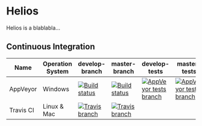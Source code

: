 # Helios
Helios is a blablabla...

## Continuous Integration
| Name          | Operation System | develop-branch  | master-branch | develop-tests | master-tests |
|---------------|------------------|-----------------|---------------|-------|--------|
| AppVeyor      |  Windows         | [![Build status][appveyor-build-develop]](https://ci.appveyor.com/project/kelely/helios-ec7co/branch/develop)      | [![Build status][appveyor-build-master]](https://ci.appveyor.com/project/kelely/helios-ec7co/branch/master) |[![AppVeyor tests branch][appveyor-tests-develop]](https://ci.appveyor.com/project/kelely/helios-ec7co/branch/develop) |[![AppVeyor tests branch][appveyor-tests-master]](https://ci.appveyor.com/project/kelely/helios-ec7co/branch/master) |
| Travis CI      |  Linux & Mac         | [![Travis branch][travis-build-develop]](https://travis-ci.org/kelely/Helios)      | [![Travis branch][travis-build-master]](https://travis-ci.org/kelely/Helios) |


[appveyor-build-develop]: https://ci.appveyor.com/api/projects/status/ahk8ihmm5dgfk3qh/branch/develop?svg=true
[appveyor-build-master]: https://ci.appveyor.com/api/projects/status/ahk8ihmm5dgfk3qh/branch/master?svg=true
[appveyor-tests-develop]: https://img.shields.io/appveyor/tests/kelely/helios-ec7co/develop.svg
[appveyor-tests-master]: https://img.shields.io/appveyor/tests/kelely/helios-ec7co/master.svg
[travis-build-develop]: https://img.shields.io/travis/kelely/Helios/develop.svg?maxAge=3600&label=travis
[travis-build-master]: https://img.shields.io/travis/kelely/Helios/master.svg?maxAge=3600&label=travis


